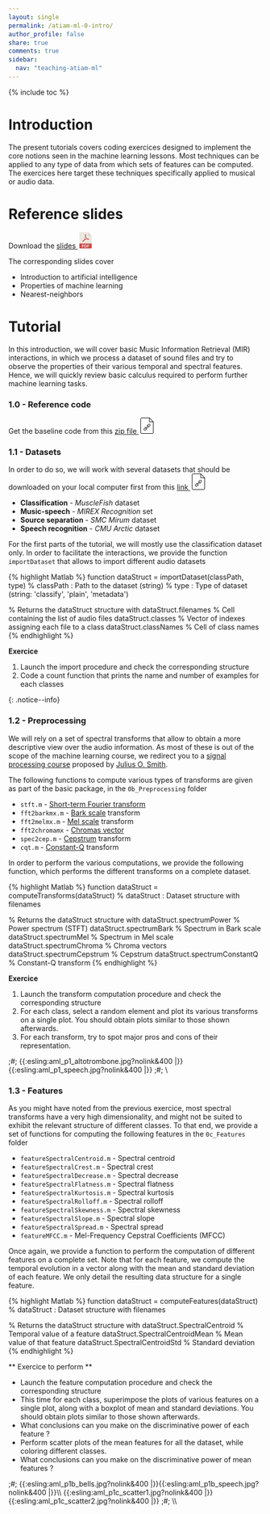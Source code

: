 ```yaml
---
layout: single
permalink: /atiam-ml-0-intro/
author_profile: false
share: true
comments: true
sidebar:
  nav: "teaching-atiam-ml"
---
```


{% include toc %}

# Introduction

The present tutorials covers coding exercices designed to implement the core notions seen in the machine learning lessons. Most techniques can be applied to any type of data from which sets of features can be computed. The exercices here target these techniques specifically applied to musical or audio data.

# Reference slides

Download the [slides ![](../images/pdf.png)](../documents/MML.Lesson.1.Introduction.pdf)

The corresponding slides cover

  * Introduction to artificial intelligence
  * Properties of machine learning
  * Nearest-neighbors

# Tutorial 
In this introduction, we will cover basic Music Information Retrieval (MIR) interactions, in which we process a dataset of sound files and try to observe the properties of their various temporal and spectral features. Hence, we will quickly review basic calculus required to perform further machine learning tasks.

### 1.0 - Reference code

Get the baseline code from this [zip file ![](../images/file.png)](../documents/atiam_ml_exercises.zip)

### 1.1 - Datasets
In order to do so, we will work with several datasets that should be downloaded on your local computer first from this [link ![](../images/file.png)](https://pchit.ircam.fr/public.php?service=files&t=a476001b408cfa9dacf8721149b9f151)

  * **Classification** - *MuscleFish* dataset
  * **Music-speech** - *MIREX Recognition* set
  * **Source separation** - *SMC Mirum* dataset
  * **Speech recognition** - *CMU Arctic* dataset

For the first parts of the tutorial, we will mostly use the classification dataset only. In order to facilitate the interactions, we provide the function `importDataset` that allows to import different audio datasets

{% highlight Matlab %}
function dataStruct = importDataset(classPath, type)
% classPath  : Path to the dataset (string)
% type       : Type of dataset (string: 'classify', 'plain', 'metadata')

% Returns the dataStruct structure with
dataStruct.filenames  % Cell containing the list of audio files
dataStruct.classes    % Vector of indexes assigning each file to a class
dataStruct.classNames % Cell of class names
{% endhighlight %}  

**Exercice**  
<div markdown="1">  

  1. Launch the import procedure  and check the corresponding structure
  2. Code a count function that prints the name and number of examples for each classes 

</div>{: .notice--info}

### 1.2 - Preprocessing

We will rely on a set of spectral transforms that allow to obtain a more descriptive view over the audio information. As most of these is out of the scope of the machine learning course, we redirect you to a [signal processing course](https://ccrma.stanford.edu/~jos/sasp/) proposed by [Julius O. Smith](https://ccrma.stanford.edu/~jos/).  

The following functions to compute various types of transforms are given as part of the basic package, in the `0b_Preprocessing` folder  

  * `stft.m`       - [Short-term Fourier transform](https://en.wikipedia.org/wiki/Short-time_Fourier_transform)
  * `fft2barkmx.m` - [Bark scale](https://en.wikipedia.org/wiki/Bark_scale) transform
  * `fft2melmx.m`  - [Mel scale](https://en.wikipedia.org/wiki/Mel_scale) transform
  * `fft2chromamx` - [Chromas vector](https://en.wikipedia.org/wiki/Harmonic_pitch_class_profiles)
  * `spec2cep.m`   - [Cepstrum](https://en.wikipedia.org/wiki/Cepstrum) transform
  * `cqt.m`        - [Constant-Q](https://en.wikipedia.org/wiki/Constant_Q_transform) transform

In order to perform the various computations, we provide the following function, which performs the different transforms on a complete dataset.  


{% highlight Matlab %}
function dataStruct = computeTransforms(dataStruct)
% dataStruct   : Dataset structure with filenames

% Returns the dataStruct structure with
dataStruct.spectrumPower     % Power spectrum (STFT)
dataStruct.spectrumBark      % Spectrum in Bark scale
dataStruct.spectrumMel       % Spectrum in Mel scale
dataStruct.spectrumChroma    % Chroma vectors
dataStruct.spectrumCepstrum  % Cepstrum
dataStruct.spectrumConstantQ % Constant-Q transform
{% endhighlight %}   

**Exercice**  
<div markdown="1">  

  1. Launch the transform computation procedure and check the corresponding structure
  2. For each class, select a random element and plot its various transforms on a single plot. You should obtain plots similar to those shown afterwards.
  3. For each transform, try to spot major pros and cons of their representation.

</div>

;#;
{{:esling:aml_p1_altotrombone.jpg?nolink&400 |}}{{:esling:aml_p1_speech.jpg?nolink&400 |}}
;#;
\\

### 1.3 - Features
As you might have noted from the previous exercice, most spectral transforms have a very high dimensionality, and might not be suited to exhibit the relevant structure of different classes. To that end, we provide a set of functions for computing the following features in the `0c_Features` folder
  * `featureSpectralCentroid.m` - Spectral centroid
  * `featureSpectralCrest.m` - Spectral crest
  * `featureSpectralDecrease.m` - Spectral decrease
  * `featureSpectralFlatness.m` - Spectral flatness
  * `featureSpectralKurtosis.m` - Spectral kurtosis
  * `featureSpectralRolloff.m` - Spectral rolloff
  * `featureSpectralSkewness.m` - Spectral skewness
  * `featureSpectralSlope.m` - Spectral slope
  * `featureSpectralSpread.m` - Spectral spread
  * `featureMFCC.m` - Mel-Frequency Cepstral Coefficients (MFCC)

Once again, we provide a function to perform the computation of different features on a complete set. Note that for each feature, we compute the temporal evolution in a vector along with the mean and standard deviation of each feature. We only detail the resulting data structure for a single feature.  

{% highlight Matlab %}
function dataStruct = computeFeatures(dataStruct)
% dataStruct   : Dataset structure with filenames

% Returns the dataStruct structure with
dataStruct.SpectralCentroid     % Temporal value of a feature
dataStruct.SpectralCentroidMean % Mean value of that feature
dataStruct.SpectralCentroidStd  % Standard deviation
{% endhighlight %}  


** Exercice to perform **
  - Launch the feature computation procedure and check the corresponding structure
  - This time for each class, superimpose the plots of various features on a single plot, along with a boxplot of mean and standard deviations. You should obtain plots similar to those shown afterwards.
  - What conclusions can you make on the discriminative power of each feature ?
  - Perform scatter plots of the mean features for all the dataset, while coloring different classes.
  - What conclusions can you make on the discriminative power of mean features ?
</blockquote>
;#;
{{:esling:aml_p1b_bells.jpg?nolink&400 |}}{{:esling:aml_p1b_speech.jpg?nolink&400 |}}\\
{{:esling:aml_p1c_scatter1.jpg?nolink&400 |}}{{:esling:aml_p1c_scatter2.jpg?nolink&400 |}}
;#;
\\
  
